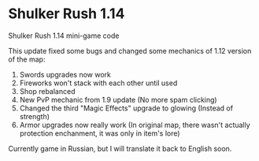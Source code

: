 # Shulker Rush 1.14
Shulker Rush 1.14 mini-game code

This update fixed some bugs and changed some mechanics of 1.12 version of the map:

1) Swords upgrades now work
2) Fireworks won't stack with each other until used
3) Shop rebalanced
4) New PvP mechanic from 1.9 update (No more spam clicking)
5) Changed the third "Magic Effects" upgrade to glowing (Instead of strength)
6) Armor upgrades now really work (In original map, there wasn't actually protection enchanment, it was only in item's lore)

Currently game in Russian, but I will translate it back to English soon.